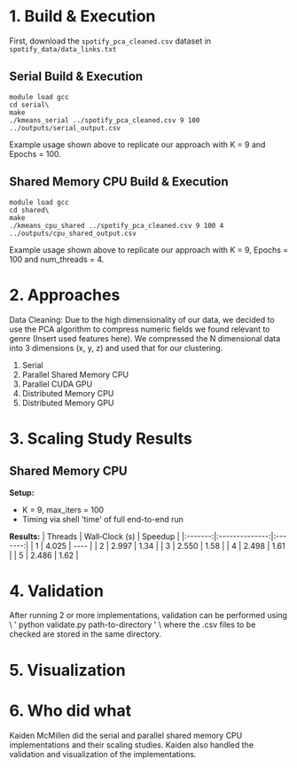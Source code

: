 # 1. Build & Execution
First, download the `spotify_pca_cleaned.csv` dataset in `spotify_data/data_links.txt`
## Serial Build & Execution
```
module load gcc
cd serial\
make
./kmeans_serial ../spotify_pca_cleaned.csv 9 100 ../outputs/serial_output.csv
```
Example usage shown above to replicate our approach with K = 9 and Epochs = 100.

## Shared Memory CPU Build & Execution

```
module load gcc
cd shared\
make
./kmeans_cpu_shared ../spotify_pca_cleaned.csv 9 100 4 ../outputs/cpu_shared_output.csv
```

Example usage shown above to replicate our approach with K = 9, Epochs = 100 and num_threads = 4.

# 2. Approaches
Data Cleaning: Due to the high dimensionality of our data, we decided to use the PCA algorithm to compress numeric fields we found relevant to genre (Insert used features here). We compressed the N dimensional data into 3 dimensions (x, y, z) and used that for our clustering.

1. Serial
2. Parallel Shared Memory CPU
3. Parallel CUDA GPU
4. Distributed Memory CPU
5. Distributed Memory GPU

# 3. Scaling Study Results

## Shared Memory CPU

**Setup:**
- K = 9, max_iters = 100
- Timing via shell 'time' of full end-to-end run

**Results:**
| Threads | Wall‑Clock (s) | Speedup |
|:-------:|:--------------:|:-------:|
| 1       | 4.025          | ----    |
| 2       | 2.997          | 1.34    |
| 3       | 2.550          | 1.58    |
| 4       | 2.498          | 1.61    |
| 5       | 2.486          | 1.62    |
# 4. Validation
After running 2 or more implementations, validation can be performed using \\
\' python validate.py path-to-directory \' \\
where the .csv files to be checked are stored in the same directory.

# 5. Visualization

# 6. Who did what

Kaiden McMillen did the serial and parallel shared memory CPU implementations and their scaling studies. Kaiden also handled the validation and visualization of the implementations.
